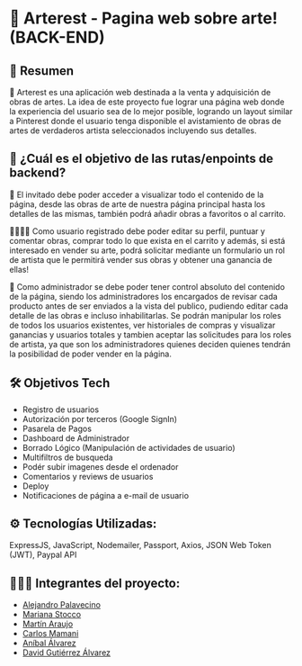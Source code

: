 # 🎨 Arterest - Pagina web sobre arte! (BACK-END)

## 📄 Resumen

🎨 Arterest es una aplicación web destinada a la venta y adquisición de obras de artes. La idea de este proyecto fue lograr
una página web donde la experiencia del usuario sea de lo mejor posible, logrando un layout similar a Pinterest donde el
usuario tenga disponible el avistamiento de obras de artes de verdaderos artista seleccionados incluyendo sus detalles.

## 🤔 ¿Cuál es el objetivo de las rutas/enpoints de backend?
 
👤 El invitado debe poder acceder a visualizar todo el contenido de la página, desde las obras de arte de nuestra página
principal hasta los detalles de las mismas, también podrá añadir obras a favoritos o al carrito.

🙋‍♂️👨‍🎨 Como usuario registrado debe poder editar su perfil, puntuar y comentar obras, comprar todo lo que exista en el carrito y
además, si está interesado en vender su arte, podrá solicitar mediante un formulario un rol de artista que le permitirá
vender sus obras y obtener una ganancia de ellas!
 
👮 Como administrador se debe poder tener control absoluto del contenido de la página, siendo los administradores los encargados
de revisar cada producto antes de ser enviados a la vista del publico, pudiendo editar cada detalle de las obras e incluso
inhabilitarlas.
 Se podrán manipular los roles de todos los usuarios existentes, ver historiales de compras y visualizar ganancias y usuarios
totales y tambien aceptar las solicitudes para los roles de artista, ya que son los administradores quienes deciden quienes
tendrán la posibilidad de poder vender en la página.

## 🛠️ Objetivos Tech

 - Registro de usuarios
 - Autorización por terceros (Google SignIn)
 - Pasarela de Pagos
 - Dashboard de Administrador
 - Borrado Lógico (Manipulación de actividades de usuario)
 - Multifiltros de busqueda
 - Podér subir imagenes desde el ordenador
 - Comentarios y reviews de usuarios
 - Deploy
 - Notificaciones de página a e-mail de usuario
 
 ## ⚙️ Tecnologías Utilizadas:
 
  ExpressJS, JavaScript, Nodemailer, Passport, Axios, JSON Web Token (JWT), Paypal API
  
 ## 👨‍👦‍👦 Integrantes del proyecto:
 
 - [Alejandro Palavecino](https://github.com/AleHP333)  
 - [Mariana Stocco](https://github.com/MarianaStocco)  
 - [Martín Araujo](https://github.com/MNAHEAVY)
 - [Carlos Mamani](https://github.com/Carlos7847)
 - [Aníbal Álvarez](https://github.com/1alvrz)
 - [David Gutiérrez Álvarez](https://github.com/David-G18)

